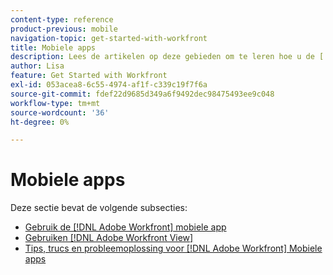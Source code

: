 ```yaml
---
content-type: reference
product-previous: mobile
navigation-topic: get-started-with-workfront
title: Mobiele apps
description: Lees de artikelen op deze gebieden om te leren hoe u de [!DNL Adobe Workfront] mobiele apps.
author: Lisa
feature: Get Started with Workfront
exl-id: 053acea8-6c55-4974-af1f-c339c19f7f6a
source-git-commit: fdef22d9685d349a6f9492dec98475493ee9c048
workflow-type: tm+mt
source-wordcount: '36'
ht-degree: 0%

---
```


# Mobiele apps

Deze sectie bevat de volgende subsecties:

* [Gebruik de [!DNL Adobe Workfront] mobiele app](../../workfront-basics/mobile-apps/using-the-workfront-mobile-app/use-the-mobile-app.md)
* [Gebruiken [!DNL Adobe Workfront View]](../../workfront-basics/mobile-apps/using-workfront-view/use-workfront-view.md)
* [Tips, trucs en probleemoplossing voor [!DNL Adobe Workfront] Mobiele apps](../../workfront-basics/mobile-apps/tips-tricks-and-troubleshooting/tips-tricks-and-troubleshooting-mobile.md)
